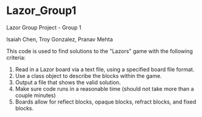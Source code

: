 # Lazor_Group1
Lazor Group Project - Group 1

Isaiah Chen, Troy Gonzalez, Pranav Mehta

This code is used to find solutions to the "Lazors" game with the following criteria:
1. Read in a Lazor board via a text file, using a specified board file format.
2. Use a class object to describe the blocks within the game.
3. Output a file that shows the valid solution.
4. Make sure code runs in a reasonable time (should not take more than a couple minutes)
5. Boards allow for reflect blocks, opaque blocks, refract blocks, and fixed blocks.
